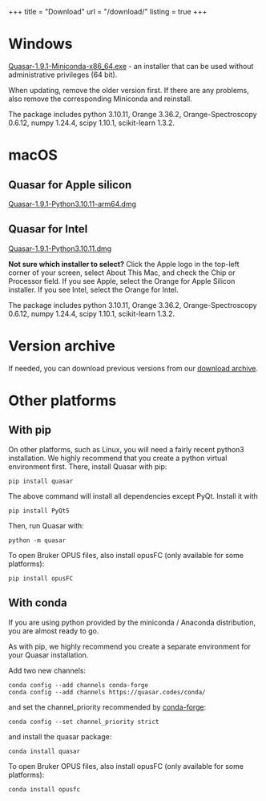 +++
title = "Download"
url = "/download/"
listing = true
+++

Windows
=======

[Quasar-1.9.1-Miniconda-x86_64.exe](https://download.biolab.si/download/files/quasar/Quasar-1.9.1-Miniconda-x86_64.exe) - an
installer that can be used without administrative privileges (64 bit).

When updating, remove the older version first. If there are any problems, also remove the corresponding Miniconda and reinstall.

The package includes python 3.10.11,
Orange 3.36.2, Orange-Spectroscopy 0.6.12, numpy 1.24.4,
scipy 1.10.1, scikit-learn 1.3.2.

macOS
=====

Quasar for Apple silicon
------------------------

[Quasar-1.9.1-Python3.10.11-arm64.dmg](https://download.biolab.si/download/files/quasar/Quasar-1.9.1-Python3.10.11-arm64.dmg)


Quasar for Intel
----------------

[Quasar-1.9.1-Python3.10.11.dmg](https://download.biolab.si/download/files/quasar/Quasar-1.9.1-Python3.10.11.dmg)

**Not sure which installer to select?** Click the Apple logo in the top-left corner of your screen, select About This Mac, and check the Chip or Processor field. If you see Apple, select the Orange for Apple Silicon installer. If you see Intel, select the Orange for Intel.


The package includes python 3.10.11,
Orange 3.36.2, Orange-Spectroscopy 0.6.12, numpy 1.24.4,
scipy 1.10.1, scikit-learn 1.3.2.

Version archive
===============

If needed, you can download previous versions from our [download archive](https://download.biolab.si/download/files/quasar/).

Other platforms
===============

With pip
--------

On other platforms, such as Linux, you will need a fairly recent python3 installation.
We highly recommend that you create a python virtual environment first. 
There, install Quasar with pip:

    pip install quasar
    
The above command will install all dependencies except PyQt. Install it with

    pip install PyQt5

Then, run Quasar with:

    python -m quasar

To open Bruker OPUS files, also install opusFC (only available for some platforms):

    pip install opusFC

With conda
----------

If you are using python provided by the miniconda / Anaconda distribution, you are almost ready to go.

As with pip, we highly recommend you create a separate environment for your Quasar installation.

Add two new channels:

    conda config --add channels conda-forge
    conda config --add channels https://quasar.codes/conda/

and set the channel_priority recommended by [conda-forge](https://conda-forge.org/docs/user/tipsandtricks.html#how-to-fix-it):

    conda config --set channel_priority strict

and install the quasar package:

    conda install quasar

To open Bruker OPUS files, also install opusFC (only available for some platforms):

    conda install opusfc

